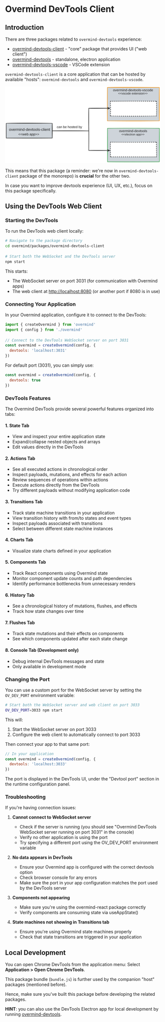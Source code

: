 # Overmind DevTools Client

## Introduction

There are three packages related to `overmind-devtools` experience:

- [overmind-devtools-client](../overmind-devtools-client/) - "core" package that provides UI ("web client")
- [overmind-devtools](../overmind-devtools/README.md) - standalone, electron application
- [overmind-devtools-vscode](../overmind-devtools-vscode/) - VSCode extension

`overmind-devtools-client` is a core application that can be hosted by available "hosts": `overmind-devtools` and `overmind-devtools-vscode`.

![overmind-devtools-packages](./docs/assets/overmind-devtools-packages.png)

This means that this package (a reminder: we're now in `overmind-devtools-client` package of the monorepo) is **crucial** for the other two.

In case you want to improve devtools experience (UI, UX, etc.), focus on this package specifically.

## Using the DevTools Web Client

### Starting the DevTools

To run the DevTools web client locally:

```bash
# Navigate to the package directory
cd overmind/packages/overmind-devtools-client

# Start both the WebSocket and the DevTools server
npm start
```

This starts:

- The WebSocket server on port 3031 (for communication with Overmind apps)
- The web client at <http://localhost:8080> (or another port if 8080 is in use)

### Connecting Your Application

In your Overmind application, configure it to connect to the DevTools:

```javascript
import { createOvermind } from 'overmind'
import { config } from './overmind'

// Connect to the DevTools WebSocket server on port 3031
const overmind = createOvermind(config, {
  devtools: 'localhost:3031'
})
```

For default port (3031), you can simply use:

```javascript
const overmind = createOvermind(config, {
  devtools: true
})
```

### DevTools Features

The Overmind DevTools provide several powerful features organized into tabs:

#### 1. State Tab

- View and inspect your entire application state
- Expand/collapse nested objects and arrays
- Edit values directly in the DevTools

#### 2. Actions Tab

- See all executed actions in chronological order
- Inspect payloads, mutations, and effects for each action
- Review sequences of operations within actions
- Execute actions directly from the DevTools
- Try different payloads without modifying application code

#### 3. Transitions Tab

- Track state machine transitions in your application
- View transition history with from/to states and event types
- Inspect payloads associated with transitions
- Select between different state machine instances

#### 4. Charts Tab

- Visualize state charts defined in your application

#### 5. Components Tab

- Track React components using Overmind state
- Monitor component update counts and path dependencies
- Identify performance bottlenecks from unnecessary renders

#### 6. History Tab

- See a chronological history of mutations, flushes, and effects
- Track how state changes over time

#### 7. Flushes Tab

- Track state mutations and their effects on components
- See which components updated after each state change

#### 8. Console Tab (Development only)

- Debug internal DevTools messages and state
- Only available in development mode

### Changing the Port

You can use a custom port for the WebSocket server by setting the `OV_DEV_PORT` environment variable:

```bash
# Start both the WebSocket server and web client on port 3033
OV_DEV_PORT=3033 npm start
```

This will:

1. Start the WebSocket server on port 3033
2. Configure the web client to automatically connect to port 3033

Then connect your app to that same port:

```javascript
// In your application
const overmind = createOvermind(config, {
  devtools: 'localhost:3033'
})
```

The port is displayed in the DevTools UI, under the "Devtool port" section in the runtime configuration panel.

### Troubleshooting

If you're having connection issues:

1. **Cannot connect to WebSocket server**

   - Check if the server is running (you should see "Overmind DevTools WebSocket server running on port 3031" in the console)
   - Verify no other application is using the port
   - Try specifying a different port using the OV_DEV_PORT environment variable

2. **No data appears in DevTools**

   - Ensure your Overmind app is configured with the correct devtools option
   - Check browser console for any errors
   - Make sure the port in your app configuration matches the port used by the DevTools server

3. **Components not appearing**

   - Make sure you're using the overmind-react package correctly
   - Verify components are consuming state via useAppState()

4. **State machines not showing in Transitions tab**

   - Ensure you're using Overmind state machines properly
   - Check that state transitions are triggered in your application

## Local Development

You can open Chrome DevTools from the application menu: Select **Application > Open Chrome DevTools**.

This package bundle (`bundle.js`) is further used by the companion "host" packages (mentioned before).

Hence, make sure you've built this package before developing the related packages.

**HINT**: you can also use the DevTools Electron app for local development by running [overmind-devtools](../overmind-devtools/README.md).
